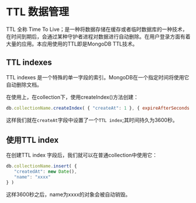 # TTL 数据管理

TTL 全称 Time To Live；是一种将数据存储在缓存或者临时数据库的一种技术，在时间到期后，会通过某种守护者进程对数据进行自动删除。在用户登录方面有着大量的应用。本应用使用的TTL即是MongoDB TTL技术。

## TTL indexes

TTL indexes 是一个特殊的单一字段的索引。MongoDB在一个指定时间将使用它自动删除文档。

在使用上，在collection下，使用createIndex()方法创建：

```javascript
db.collectionName.createIndex( { "createAt": 1 }, { expireAfterSeconds: 3600 } )
```

这样我们就在`createAt`字段中设置了一个`TTL index`;其时间持久为3600秒。

## 使用TTL index

在创建TTL index 字段后，我们就可以在普通collection中使用它：

```javascript
db.collectionName.insert( {
   "createdAt": new Date(),
   "name": "xxxx"
} )
```

这样3600秒之后，name为xxxx的对象会被自动销毁。